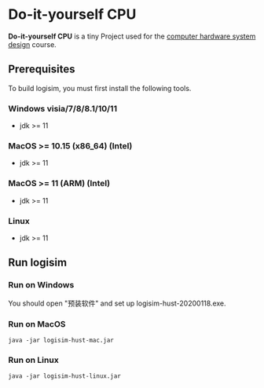 # Do-it-yourself CPU

 **Do-it-yourself CPU**  is a tiny Project used for the [computer hardware system design](https://www.icourse163.org/course/0809HUST060-1205809816) course.

## Prerequisites

To build logisim, you must first install the following tools.

### Windows visia/7/8/8.1/10/11

- jdk >= 11

### MacOS >= 10.15 (x86_64) (Intel)

- jdk >= 11

### MacOS >= 11 (ARM) (Intel)

- jdk >= 11

### Linux

- jdk >= 11

## Run logisim

### Run on Windows

You should open "预装软件" and set up logisim-hust-20200118.exe.

### Run on MacOS
```
java -jar logisim-hust-mac.jar
```

### Run on Linux
```
java -jar logisim-hust-linux.jar
```


